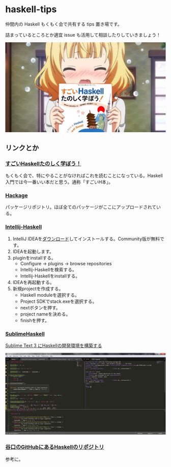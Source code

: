 # haskell-tips

仲間内の Haskell もくもく会で共有する tips 置き場です。

詰まっているところとか適宜 issue も活用して相談したりしていきましょう！

![sharo having h book](img/sharo.png)

## リンクとか

### [すごいHaskellたのしく学ぼう！](https://www.amazon.co.jp/dp/B009RO80XY)
もくもく会で、特にやることがなければこれを読むことになっている。Haskell入門では今一番いい本だと思う。通称「すごいH本」。

### [Hackage](https://hackage.haskell.org/)
パッケージリポジトリ。ほぼ全てのパッケージがここにアップロードされている。

### [Intellij-Haskell](https://github.com/rikvdkleij/intellij-haskell)

1. IntelliJ IDEAを[ダウンロード](https://www.jetbrains.com/idea/download)してインストールする。Community版が無料です。
2. IDEAを起動します。
3. pluginをinstallする。
    - Configure -> plugins -> browse repositories
    - Intellij-Haskellを検索する。
    - Intellij-Haskellをinstallする。
4. IDEAを再起動する。
5. 新規projectを作成する。
    - Haskell moduleを選択する。
    - Project SDKでstack.exeを選択する。
    - nextボタンを押す。
    - project nameを決める。
    - finishを押す。

### [SublimeHaskell](https://github.com/SublimeHaskell/SublimeHaskell)

[Sublime Text 3 にHaskellの開発環境を構築する](http://qiita.com/t-yng/items/a5c79e7f497674cabc51)

![SublimeHaskell](img/sublimehaskell.png)

### [谷口のGitHubにあるHaskellのリポジトリ](https://github.com/cohei?utf8=✓&tab=repositories&q=&type=source&language=haskell)
参考に。
